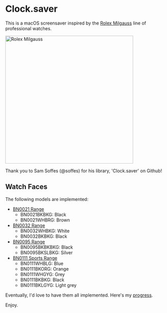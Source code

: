 # Clock.saver

This is a macOS screensaver inspired by the [Rolex Milgauss](https://www.rolex.com/watches/milgauss/m116400gv-0001.html) line of professional watches.

[<img src="https://cdn.dribbble.com/users/7823/screenshots/455454/milgauss.png" width="400" alt="Rolex Milgauss">](https://dribbble.com/shots/455454-Rolex-Milgauss)


Thank you to Sam Soffes (@soffes) for his library, 'Clock.saver' on Github!


## Watch Faces

The following models are implemented:

* [BN0021 Range](http://braun-clocks.com/watch/BN0021BKBKG)
    * BN0021BKBKG: Black
    * BN0021WHBRG: Brown
* [BN0032 Range](http://braun-clocks.com/watch/BN0032)
    * BN0032WHBKG: White
    * BN0032BKBKG: Black
* [BN0095 Range](http://braun-clocks.com/watch/BN0095)
    * BN0095BKBKBKG: Black
    * BN0095BKSLBKG: Silver
* [BN0111 Sports Range](http://braun-clocks.com/watch/BN0111)
    * BN0111WHBLG: Blue
    * BN0111BKORG: Orange
    * BN0111WHGYG: Grey
    * BN0111BKBKG: Black
    * BN0111BKLGYG: Light grey

Eventually, I'd love to have them all implemented. Here's my [progress](Coverage.markdown).

Enjoy.
